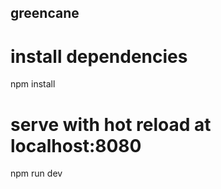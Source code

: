## greencane


# install dependencies
npm install

# serve with hot reload at localhost:8080
npm run dev
